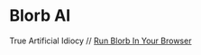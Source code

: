 # Blorb AI
True Artificial Idiocy // [Run Blorb In Your Browser](https://sevenducks.github.io/BlorbAI/)
